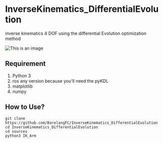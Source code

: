 # InverseKinematics_DifferentialEvolution
inverse kinematics 4 DOF using the differential Evolution optimization method 

![This is an image](https://github.com/BarelangFC/InverseKinematics_DifferentialEvolution/blob/main/Figure_1.png)

## Requirement
1. Python 3
2. ros any version because you'll need the pyKDL
3. matplotlib
4. numpy

## How to Use?
```
git clone https://github.com/BarelangFC/InverseKinematics_DifferentialEvolution
cd InverseKinematics_DifferentialEvolution
cd sources
python3 IK_Arm
```
